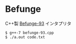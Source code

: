 
# Befunge

C++製 [Befunge-93](https://ja.wikipedia.org/wiki/Befunge) インタプリタ

```
$ g++-7 befunge-93.cpp
$ ./a.out code.txt
```

